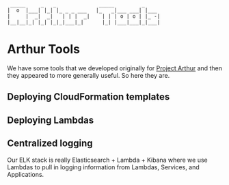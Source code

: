 ```plain-text
 _____     _   _              _____         _     
|  o  |___| |_| |_ _ _ ___   |_   _|___ ___| |___ 
|     |  _|  _|   | | |  _|    | | | o | o | |_ -|
|__|__|_| |_| |_|_|___|_|      |_| |___|___|_|___|
```

# Arthur Tools

We have some tools that we developed originally for [Project Arthur](https://github.com/harrystech/arthur-redshift-etl)
and then they appeared to more generally useful. So here they are.

## Deploying CloudFormation templates



## Deploying Lambdas


## Centralized logging

Our ELK stack is really Elasticsearch + Lambda + Kibana where we use Lambdas to pull in logging information from Lambdas, Services, and Applications.
